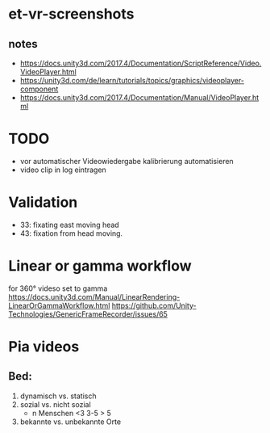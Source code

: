 # et-vr-screenshots

## notes

+   https://docs.unity3d.com/2017.4/Documentation/ScriptReference/Video.VideoPlayer.html
+   https://unity3d.com/de/learn/tutorials/topics/graphics/videoplayer-component
+   https://docs.unity3d.com/2017.4/Documentation/Manual/VideoPlayer.html

# TODO

+   vor automatischer Videowiedergabe kalibrierung automatisieren
+   video clip in log eintragen

# Validation

+   33: fixating east moving head
+   43: fixation from head moving.  

#   Linear or gamma workflow
for 360° videso set to gamma https://docs.unity3d.com/Manual/LinearRendering-LinearOrGammaWorkflow.html https://github.com/Unity-Technologies/GenericFrameRecorder/issues/65

# Pia videos

##   Bed:

1. dynamisch vs. statisch
2. sozial vs. nicht sozial
    +   n Menschen <3 3-5 > 5
3. bekannte vs. unbekannte Orte
